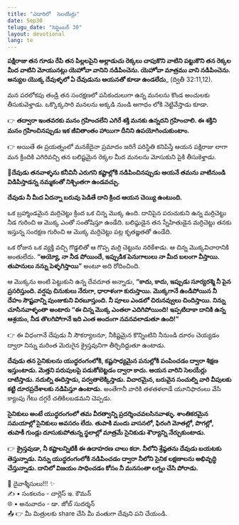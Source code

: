 ```yaml
---
title: "ఎడారిలో  సెలయేర్లు"
date: Sep30
telugu_date: "సెప్టెంబర్ 30"
layout: devotional
lang: te
---
```


**పక్షిరాజు తన గూడు రేపి తన పిల్లలపైని అల్లాడుచు రెక్కలు చాపుకొని వాటిని పట్టుకొని తన రెక్కల మీద వాటిని మోయునట్లు యెహోవా వానిని నడిపించెను. యెహోవా మాత్రము వాని నడిపించెను. అన్యుల యొక్క దేవుళ్ళలో ఏ దేవుడును ఆయనతో కూడా ఉండలేదు**_ (ద్వితీ 32:11,12). 

మన పరలోకపు తండ్రి తన సంరక్షణలో పసికందులుగా ఉన్న మనలను కొండ అంచులకు తీసుకువెళ్తాడు. ఒక్కొక్కసారి మనలను అక్కడి నుండి అగాధం లోకి నెట్టివేస్తాడు కూడా. 

👉 **తద్వారా ఇంతవరకు మనం గ్రహించలేని ఎగిరే శక్తి మనకు ఉన్నదని గ్రహించాలి. ఈ శక్తిని మనం గ్రహించినప్పుడు ఇక జీవితాంతం హాయిగా దీనిని ఉపయోగించుకుంటాం.**

👉 అయితే ఈ ప్రయత్నంలో మనకేదైనా ప్రమాదం జరిగే పరిస్థితి కనిపిస్తే ఆయన పక్షిరాజు లాగా మన క్రిందికి ఎగిరివచ్చి తన బలిష్టమైన రెక్కల మీద మనలను మోసుకుని పైకి తీసుకెళ్తాడు. 

**📖దేవుడు తనవాళ్ళను కనీవినీ ఎరుగని కష్టాల్లోకి నడిపించినప్పుడు ఆయనే తమను వాటినుండి విడిపిస్తాడన్న నమ్మకంతో నిశ్చింతగా ఉండవచ్చు.**

**దేవుడు నీ మీద ఏదన్నా బరువు పెడితే దాని క్రింద ఆయన చెయ్యి ఉంటుంది.**

ఒక బ్రహ్మాండమైన మర్రిచెట్టు క్రింద ఒక చిన్న మొక్క ఉంది. దానిపైన పరుచుకుని ఉన్న మర్రిచెట్టు నీడ గురించి ఆ మొక్క ఎంతో సంతోషిస్తూ ఉండేది. బలిష్ఠుడైన తన స్నేహితుడైన మర్రిచెట్టు తనకు ఇస్తున్న సంరక్షణ గురించి ఆ మొక్క మర్రిచెట్టు పట్ల కృతజ్ఞతతో ఉండేది.

ఒక రోజున ఒక వ్యక్తి వచ్చి గొడ్డలితో ఆ గొప్ప మర్రి చెట్టును నరికేశాడు. ఆ చిన్న మొక్కవిచారానికి అంతులేదు. **“ఆయ్యో, నా నీడ పోయిందే, ఇప్పుడిక పెనుగాలులు నా మీద బలంగా వీస్తాయి. తుపానులు నన్ను పెళ్ళగిస్తాయి”** అంటూ అది రోదించింది.

ఆ మొక్కను అంటి పెట్టుకుని ఉన్న దేవదూత అన్నాడు, **“కాదు, కాదు, ఇప్పుడు సూర్యరశ్మి నీ పైన ప్రసరిస్తుంది. వర్షపు చినుకులు నేరుగా, ధారాళంగా కురుస్తాయి. మొక్కగానే ఉండిపోయిన నీ దేహం సౌష్టవాన్ని పుంజుకుని విరబూస్తుంది. నీ పూలు ఎండలో చిరునవ్వులు చిందిస్తాయి. నిన్ను చూసినవాళ్ళంతా అంటారు “ఈ చిన్న మొక్క ఎంతలా ఎదిగిపోయింది! ఇప్పటిదాకా దానికి ఉన్న ఆశ్రయం, నీడ తొలగిపోగానే ఇది ఎంత అందంగా నవనవలాడుతూ ఉంది!”**

👉 ఈ విధంగానే దేపుడు నీ సౌకర్యాలనూ, నీకిష్టమైన కొన్నింటిని నీనుండి దూరం చెయ్యడం ద్వారా నిన్ను మరింత మెరుగైన క్రైస్తవునిగా తీర్చిదిద్దుతూ ఉంటాడు.

 **దేవుడు తన సైనికులను యుద్ధరంగంలోకి, కష్టసాధ్యమైన పనుల్లోకి పంపించడం ద్వారా శిక్షణ ఇస్తుంటాడు. మెత్తని పరుపులపై పడుకోబెట్టడం ద్వారా కాదు. ఆయన వారిని సెలయేర్లు దాటిస్తాడు. నదుల్ని ఈదిస్తాడు, పర్వతాలెక్కిస్తాడు. విచారమైన, బరువైన సంచుల్ని వారి వీపులకు కట్టి దూరప్రదేశాలకు నడిపిస్తూ ఉంటాడు.** అంతేగానీ వారికి తళతళలాడే యూనిఫారంలు వేసి క్యాంపు గేటు దగ్గరే చతికిలబడమని చెప్పడు. 

**సైనికులు అంటే యుద్ధరంగంలో తమ వీరత్వాన్ని ప్రదర్శించవలసినవాళ్ళు. శాంతికరమైన సమయాల్లో సైనికులు అవసరం లేదు. తుపాకి మందు వాసనలో, ఫిరంగి మోతల్లో, పొగల్లో, తుపాకీ గుండ్లు దూసుకుపోతున్న స్థలాల్లో మాత్రమే సైనికుడు శౌర్యాన్ని నేర్చుకుంటాడు.**

👉 **క్రైస్తవుడా, నీ కష్టాలన్నిటికీ ఈ ఉదాహరణ చాలు కదా. నీలోని శ్రేష్ఠతను దేవుడు బయటకు తెస్తున్నాడు. నిన్ను యుద్ధరంగంలోకి నడిపించడం ద్వారా నీలోని సైనిక లక్షణాలను అభివృద్ధి చేస్తున్నాడు. దానిలో విజయం సాధించడం కోసం నీ మనసంతా లగ్నం చేసి పోరాడు.**

<div class="blessing">🙏 <span class="bless-text">దైవాశ్శీసులు!!!</span> ✨</div>

<div class="credit">✍️ <span class="credit-text">▪ సంకలనం - చార్లెస్ ఇ. కౌమన్</span></div>
<div class="credit">🌐 <span class="credit-text">▪ అనువాదం - డా. జోబ్ సుదర్శన్</span></div>


<div class="share">📤 👉 <span class="share-text">మీ మిత్రులకు share చేసి మీ వంతుగా దేవుని పని చేయండి.</span></div>
